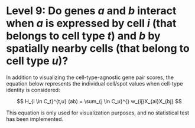 # Level 9: Do genes *a* and *b* interact when *a* is expressed by cell *i* (that belongs to cell type *t*) and *b* by spatially nearby cells (that belong to cell type *u*)?

In addition to visualizing the cell-type-agnostic gene pair scores, the equation below represents the individual cell/spot values when cell-type identity is considered:

$$ H_{i \in C_t}^{t,u} (ab) = \sum_{j \in C_u}^{} w_{ij}X_{ai}X_{bj} $$

This equation is only used for visualization purposes, and no statistical test has been implemented.
